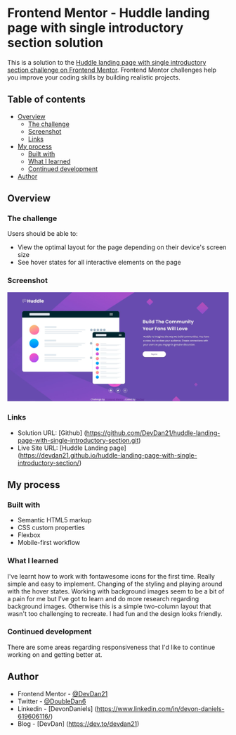 # Frontend Mentor - Huddle landing page with single introductory section solution

This is a solution to the [Huddle landing page with single introductory section challenge on Frontend Mentor](https://www.frontendmentor.io/challenges/huddle-landing-page-with-a-single-introductory-section-B_2Wvxgi0). Frontend Mentor challenges help you improve your coding skills by building realistic projects.

## Table of contents

- [Overview](#overview)
  - [The challenge](#the-challenge)
  - [Screenshot](#screenshot)
  - [Links](#links)
- [My process](#my-process)
  - [Built with](#built-with)
  - [What I learned](#what-i-learned)
  - [Continued development](#continued-development)
- [Author](#author)

## Overview

### The challenge

Users should be able to:

- View the optimal layout for the page depending on their device's screen size
- See hover states for all interactive elements on the page

### Screenshot

![Snapshot](/design/huddle-landing-page-snapshot.JPG)

### Links

- Solution URL: [Github] (https://github.com/DevDan21/huddle-landing-page-with-single-introductory-section.git)
- Live Site URL: [Huddle Landing page] (https://devdan21.github.io/huddle-landing-page-with-single-introductory-section/)

## My process

### Built with

- Semantic HTML5 markup
- CSS custom properties
- Flexbox
- Mobile-first workflow

### What I learned

I've learnt how to work with fontawesome icons for the first time. Really simple and easy to implement. Changing of the styling and playing around with the hover states. Working with background images seem to be a bit of a pain for me but I've got to learn and do more research regarding background images. Otherwise this is a simple two-column layout that wasn't too challenging to recreate. I had fun and the design looks friendly.

### Continued development

There are some areas regarding responsiveness that I'd like to continue working on and getting better at.

## Author

- Frontend Mentor - [@DevDan21](https://www.frontendmentor.io/profile/yourusername)
- Twitter - [@DoubleDan6](https://twitter.com/DoubleDan6)
- Linkedin - [DevonDaniels] (https://www.linkedin.com/in/devon-daniels-619606116/)
- Blog - [DevDan] (https://dev.to/devdan21)
